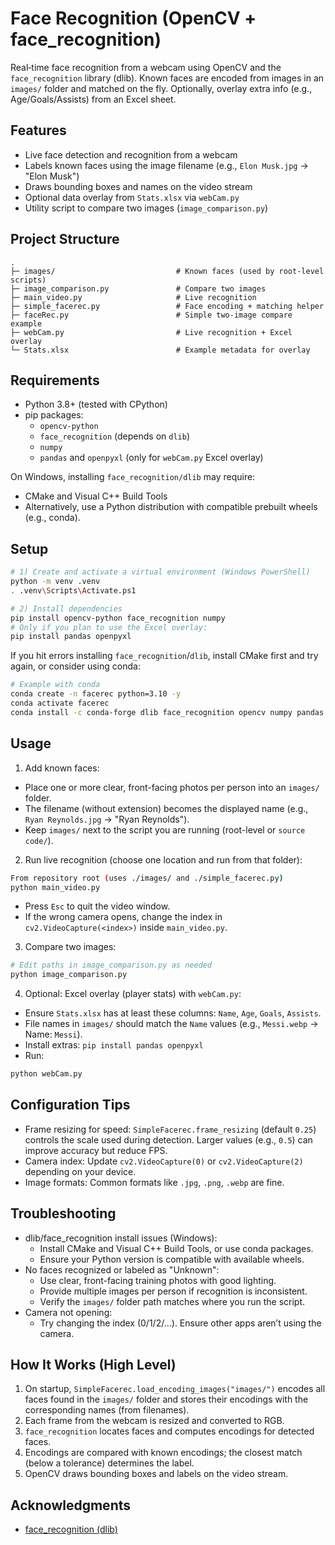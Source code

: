 # Face Recognition (OpenCV + face_recognition)

Real‑time face recognition from a webcam using OpenCV and the `face_recognition` library (dlib). Known faces are encoded from images in an `images/` folder and matched on the fly. Optionally, overlay extra info (e.g., Age/Goals/Assists) from an Excel sheet.

## Features
- Live face detection and recognition from a webcam
- Labels known faces using the image filename (e.g., `Elon Musk.jpg` → "Elon Musk")
- Draws bounding boxes and names on the video stream
- Optional data overlay from `Stats.xlsx` via `webCam.py`
- Utility script to compare two images (`image_comparison.py`)

## Project Structure
```
.
├─ images/                           # Known faces (used by root-level scripts)
├─ image_comparison.py               # Compare two images
├─ main_video.py                     # Live recognition
├─ simple_facerec.py                 # Face encoding + matching helper
├─ faceRec.py                        # Simple two-image compare example
├─ webCam.py                         # Live recognition + Excel overlay
└─ Stats.xlsx                        # Example metadata for overlay
```

## Requirements
- Python 3.8+ (tested with CPython)
- pip packages:
  - `opencv-python`
  - `face_recognition` (depends on `dlib`)
  - `numpy`
  - `pandas` and `openpyxl` (only for `webCam.py` Excel overlay)

On Windows, installing `face_recognition/dlib` may require:
- CMake and Visual C++ Build Tools
- Alternatively, use a Python distribution with compatible prebuilt wheels (e.g., conda).

## Setup
```bash
# 1) Create and activate a virtual environment (Windows PowerShell)
python -m venv .venv
. .venv\Scripts\Activate.ps1

# 2) Install dependencies
pip install opencv-python face_recognition numpy
# Only if you plan to use the Excel overlay:
pip install pandas openpyxl
```
If you hit errors installing `face_recognition`/`dlib`, install CMake first and try again, or consider using conda:
```bash
# Example with conda
conda create -n facerec python=3.10 -y
conda activate facerec
conda install -c conda-forge dlib face_recognition opencv numpy pandas openpyxl -y
```

## Usage
1) Add known faces:
- Place one or more clear, front-facing photos per person into an `images/` folder.
- The filename (without extension) becomes the displayed name (e.g., `Ryan Reynolds.jpg` → "Ryan Reynolds").
- Keep `images/` next to the script you are running (root-level or `source code/`).

2) Run live recognition (choose one location and run from that folder):
```bash
From repository root (uses ./images/ and ./simple_facerec.py)
python main_video.py
```
- Press `Esc` to quit the video window.
- If the wrong camera opens, change the index in `cv2.VideoCapture(<index>)` inside `main_video.py`.

3) Compare two images:
```bash
# Edit paths in image_comparison.py as needed
python image_comparison.py
```

4) Optional: Excel overlay (player stats) with `webCam.py`:
- Ensure `Stats.xlsx` has at least these columns: `Name`, `Age`, `Goals`, `Assists`.
- File names in `images/` should match the `Name` values (e.g., `Messi.webp` → Name: `Messi`).
- Install extras: `pip install pandas openpyxl`
- Run:
```bash
python webCam.py
```

## Configuration Tips
- Frame resizing for speed: `SimpleFacerec.frame_resizing` (default `0.25`) controls the scale used during detection. Larger values (e.g., `0.5`) can improve accuracy but reduce FPS.
- Camera index: Update `cv2.VideoCapture(0)` or `cv2.VideoCapture(2)` depending on your device.
- Image formats: Common formats like `.jpg`, `.png`, `.webp` are fine.

## Troubleshooting
- dlib/face_recognition install issues (Windows):
  - Install CMake and Visual C++ Build Tools, or use conda packages.
  - Ensure your Python version is compatible with available wheels.
- No faces recognized or labeled as "Unknown":
  - Use clear, front-facing training photos with good lighting.
  - Provide multiple images per person if recognition is inconsistent.
  - Verify the `images/` folder path matches where you run the script.
- Camera not opening:
  - Try changing the index (0/1/2/...). Ensure other apps aren’t using the camera.

## How It Works (High Level)
1) On startup, `SimpleFacerec.load_encoding_images("images/")` encodes all faces found in the `images/` folder and stores their encodings with the corresponding names (from filenames).
2) Each frame from the webcam is resized and converted to RGB.
3) `face_recognition` locates faces and computes encodings for detected faces.
4) Encodings are compared with known encodings; the closest match (below a tolerance) determines the label.
5) OpenCV draws bounding boxes and labels on the video stream.

## Acknowledgments
- [face_recognition (dlib)](https://github.com/ageitgey/face_recognition)
